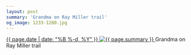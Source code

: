 ```yaml
---
layout: post
summary: 'Grandma on Ray Miller trail'
og_image: 1233-1280.jpg
---
```


<p>
 <time>
  <a href="/1233">
   {{ page.date | date: "%B %-d, %Y" }}
  </a>
 </time>
 <a href="/1233">
  <img alt="{{ page.summary }}" data-taken="11/27/2020" sizes="(min-width: 700px) 50vw, calc(100vw - 2rem)" src="{{ site.assets_url }}/1233-640.jpg" srcset="{{ site.assets_url }}/1233-320.jpg 320w, {{ site.assets_url }}/1233-640.jpg 640w, {{ site.assets_url }}/1233-960.jpg 960w, {{ site.assets_url }}/1233-1280.jpg 1280w"/>
 </a>
 <span>
  Grandma on Ray Miller trail
 </span>
</p>
